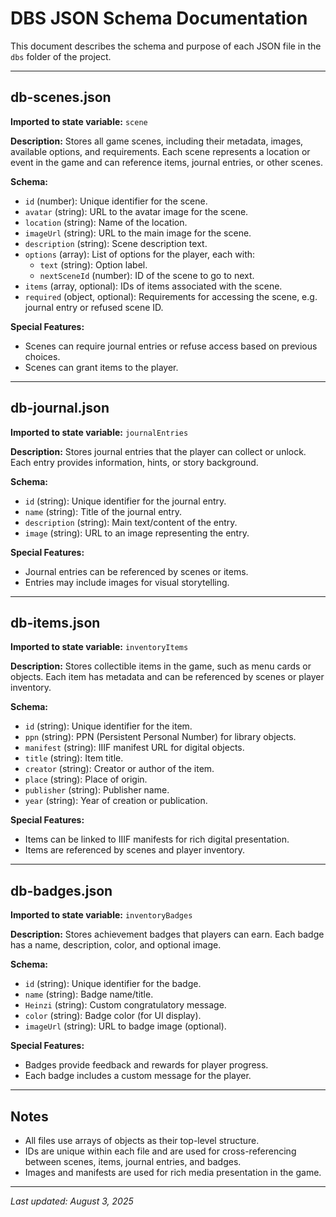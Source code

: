 # DBS JSON Schema Documentation

This document describes the schema and purpose of each JSON file in the `dbs` folder of the project.

---

## db-scenes.json

**Imported to state variable:** `scene`

**Description:**
Stores all game scenes, including their metadata, images, available options, and requirements. Each scene represents a location or event in the game and can reference items, journal entries, or other scenes.

**Schema:**

- `id` (number): Unique identifier for the scene.
- `avatar` (string): URL to the avatar image for the scene.
- `location` (string): Name of the location.
- `imageUrl` (string): URL to the main image for the scene.
- `description` (string): Scene description text.
- `options` (array): List of options for the player, each with:
  - `text` (string): Option label.
  - `nextSceneId` (number): ID of the scene to go to next.
- `items` (array, optional): IDs of items associated with the scene.
- `required` (object, optional): Requirements for accessing the scene, e.g. journal entry or refused scene ID.

**Special Features:**

- Scenes can require journal entries or refuse access based on previous choices.
- Scenes can grant items to the player.

---

## db-journal.json

**Imported to state variable:** `journalEntries`

**Description:**
Stores journal entries that the player can collect or unlock. Each entry provides information, hints, or story background.

**Schema:**

- `id` (string): Unique identifier for the journal entry.
- `name` (string): Title of the journal entry.
- `description` (string): Main text/content of the entry.
- `image` (string): URL to an image representing the entry.

**Special Features:**

- Journal entries can be referenced by scenes or items.
- Entries may include images for visual storytelling.

---

## db-items.json

**Imported to state variable:** `inventoryItems`

**Description:**
Stores collectible items in the game, such as menu cards or objects. Each item has metadata and can be referenced by scenes or player inventory.

**Schema:**

- `id` (string): Unique identifier for the item.
- `ppn` (string): PPN (Persistent Personal Number) for library objects.
- `manifest` (string): IIIF manifest URL for digital objects.
- `title` (string): Item title.
- `creator` (string): Creator or author of the item.
- `place` (string): Place of origin.
- `publisher` (string): Publisher name.
- `year` (string): Year of creation or publication.

**Special Features:**

- Items can be linked to IIIF manifests for rich digital presentation.
- Items are referenced by scenes and player inventory.

---

## db-badges.json

**Imported to state variable:** `inventoryBadges`

**Description:**
Stores achievement badges that players can earn. Each badge has a name, description, color, and optional image.

**Schema:**

- `id` (string): Unique identifier for the badge.
- `name` (string): Badge name/title.
- `Heinzi` (string): Custom congratulatory message.
- `color` (string): Badge color (for UI display).
- `imageUrl` (string): URL to badge image (optional).

**Special Features:**

- Badges provide feedback and rewards for player progress.
- Each badge includes a custom message for the player.

---

## Notes

- All files use arrays of objects as their top-level structure.
- IDs are unique within each file and are used for cross-referencing between scenes, items, journal entries, and badges.
- Images and manifests are used for rich media presentation in the game.

---

_Last updated: August 3, 2025_
